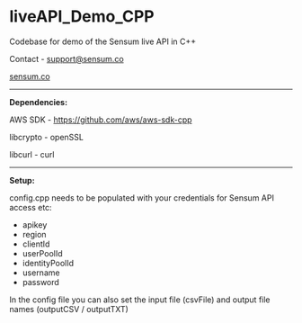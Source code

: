 # liveAPI_Demo_CPP
Codebase for demo of the Sensum live API in C++

Contact - support@sensum.co

[sensum.co](https://www.sensum.co)
***
**Dependencies:**

AWS SDK - https://github.com/aws/aws-sdk-cpp

libcrypto - openSSL

libcurl - curl
***
**Setup:**

config.cpp needs to be populated with your credentials for Sensum API access etc:

* apikey
* region
* clientId
* userPoolId
* identityPoolId
* username
* password

In the config file you can also set the input file (csvFile) and output file names (outputCSV / outputTXT)
